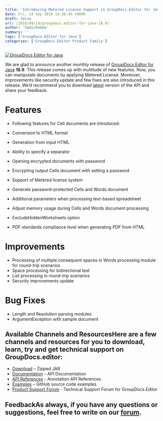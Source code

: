```yaml
---
title: 'Introducing Metered License Support in GroupDocs.Editor for Java 18.9'
date: Fri, 14 Sep 2018 14:36:45 +0000
draft: false
url: /2018/09/14/groupdocs.editor-for-java-18.9/
author: 'Samicheema'
summary: ''
tags: ['GroupDocs.Editor for Java']
categories: ['GroupDocs.Editor Product Family']
---
```


[![GroupDocs Editor for Java](http://blog.groupdocs.com/wp-content/uploads/sites/4/2017/12/groupdocs-editor-java.png)](https://products.groupdocs.com/editor/java)

We are glad to announce another monthly release of [GroupDocs.Editor for Java](https://products.groupdocs.com/editor/java) **18.9**. This release comes up with multitude of new features. Now, you can manipulate documents by applying Metered License. Moreover, improvements like security update and few fixes are also introduced in this release. We’d recommend you to download [latest](https://downloads.groupdocs.com/editor/java) version of the API and share your feedback.

# Features

*   Following features for Cell documents are introduced:

*   Conversion to HTML format
*   Generation from input HTML
*   Ability to specify a separator

*   Opening encrypted documents with password
*   Encrypting output Cells document with setting a password
*   Support of Metered license system
*   Generate password-protected Cells and Words document
*   Additional parameters when processing text-based spreadsheet
*   Adjust memory usage during Cells and Words document processing
*   ExcludeHiddenWorksheets option
*   PDF standards compliance level when generating PDF from HTML

# Improvements

*   Processing of multiple consequent spaces in Words processing module for round-trip scenarios
*   Space processing for bidirectional text
*   List processing in round-trip scenarios
*   Security improvements update

# Bug Fixes

*   Length and Resolution parsing modules
*   ArgumentException with sample document

## Available Channels and ResourcesHere are a few channels and resources for you to download, learn, try and get technical support on GroupDocs.editor:

*   [Download](https://downloads.groupdocs.com/editor/java "GroupDocs.Editor for Java") – Zipped JAR
*   [Documentation](https://docs.groupdocs.com/editor/java "API Documentation") – API Documentation
*   [API References](https://apireference.groupdocs.com/java/editor "API References") - Annotation API References
*   [Examples](https://github.com/groupdocs-editor/GroupDocs.Editor-for-Java/tree/master/Examples "How to use Editor API") – GitHub source code examples
*   [Product Support Forum](https://forum.groupdocs.com/c/editor) - Technical Support Forum for GroupDocs.Editor

## FeedbackAs always, if you have any questions or suggestions, feel free to write on our [forum](https://forum.groupdocs.com/c/editor "Technical Support Forum").





